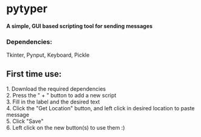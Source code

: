 # pytyper
<h4>A simple, GUI based scripting tool for sending messages</h4>
<h3>Dependencies:</h3>
Tkinter, Pynput, Keyboard, Pickle

<h2>First time use:</h2>
1. Download the required dependencies<br>
2. Press the " + " button to add a new script<br>
3. Fill in the label and the desired text <br>
4. Click the "Get Location" button, and left click in desired location to paste message<br>
5. Click "Save"<br>
6. Left click on the new button(s) to use them :)<br>
